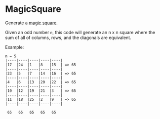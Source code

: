 # MagicSquare
Generate a [magic square](https://en.wikipedia.org/wiki/Magic_square).

Given an odd number `n`, this code will generate an n x n square 
where the sum of all of columns, rows, and the diagonals are equivalent.  

Example:
```
n = 5
|----|----|----|----|----|
|17  |24  |1   |8   |15  | => 65
|----|----|----|----|----|
|23  |5   |7   |14  |16  | => 65
|----|----|----|----|----|
|4   |6   |13  |20  |22  | => 65
|----|----|----|----|----|
|10  |12  |19  |21  |3   | => 65
|----|----|----|----|----|
|11  |18  |25  |2   |9   | => 65
|----|----|----|----|----|

 65   65   65   65   65  
```

